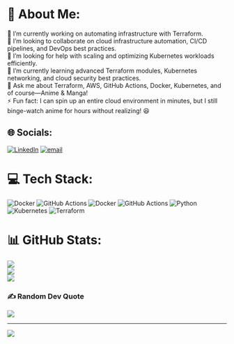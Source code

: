 # 💫 About Me:
🔭 I’m currently working on automating infrastructure with Terraform.  <br>👯 I’m looking to collaborate on cloud infrastructure automation, CI/CD pipelines, and DevOps best practices.  <br>🤝 I’m looking for help with scaling and optimizing Kubernetes workloads efficiently.  <br>🌱 I’m currently learning advanced Terraform modules, Kubernetes networking, and cloud security best practices.  <br>💬 Ask me about Terraform, AWS, GitHub Actions, Docker, Kubernetes, and of course—Anime & Manga!  <br>⚡ Fun fact: I can spin up an entire cloud environment in minutes, but I still binge-watch anime for hours without realizing! 😆 <br>


## 🌐 Socials:
[![LinkedIn](https://img.shields.io/badge/LinkedIn-%230077B5.svg?logo=linkedin&logoColor=white)](https://linkedin.com/in/https://www.linkedin.com/in/swaroopkrishna-menon-4a541421b) [![email](https://img.shields.io/badge/Email-D14836?logo=gmail&logoColor=white)](mailto:menonswarooop7519@gmail.com) 

# 💻 Tech Stack:
![Docker](https://img.shields.io/badge/docker-%230db7ed.svg?style=for-the-badge&logo=docker&logoColor=white) ![GitHub Actions](https://img.shields.io/badge/github%20actions-%232671E5.svg?style=for-the-badge&logo=githubactions&logoColor=white) ![Docker](https://img.shields.io/badge/docker-%230db7ed.svg?style=for-the-badge&logo=docker&logoColor=white) ![GitHub Actions](https://img.shields.io/badge/github%20actions-%232671E5.svg?style=for-the-badge&logo=githubactions&logoColor=white) ![Python](https://img.shields.io/badge/python-3670A0?style=for-the-badge&logo=python&logoColor=ffdd54) ![Kubernetes](https://img.shields.io/badge/kubernetes-%23326ce5.svg?style=for-the-badge&logo=kubernetes&logoColor=white) ![Terraform](https://img.shields.io/badge/terraform-%235835CC.svg?style=for-the-badge&logo=terraform&logoColor=white)
# 📊 GitHub Stats:
![](https://github-readme-stats.vercel.app/api?username=swaroopkrishna91&theme=vision-friendly-dark&hide_border=false&include_all_commits=true&count_private=true)<br/>
![](https://github-readme-streak-stats.herokuapp.com/?user=swaroopkrishna91&theme=vision-friendly-dark&hide_border=false)<br/>
![](https://github-readme-stats.vercel.app/api/top-langs/?username=swaroopkrishna91&theme=vision-friendly-dark&hide_border=false&include_all_commits=true&count_private=true&layout=compact)

### ✍️ Random Dev Quote
![](https://quotes-github-readme.vercel.app/api?type=horizontal&theme=radical)

---
[![](https://visitcount.itsvg.in/api?id=swaroopkrishna91&icon=9&color=4)](https://visitcount.itsvg.in)

<!-- Proudly created with GPRM ( https://gprm.itsvg.in ) -->
